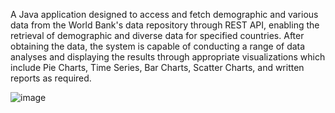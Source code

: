 A Java application designed to access and fetch demographic and various data from the World Bank's data repository through REST API, enabling the retrieval of demographic and diverse data for specified countries. After obtaining the data, the system is capable of conducting a range of data analyses and displaying the results through appropriate visualizations which include Pie Charts, Time Series, Bar Charts, Scatter Charts, and written reports as required.

![image](https://github.com/tianyang0730/WorldBankApplication/assets/145881680/fbe3a285-8fd3-44ce-95cc-13a22a3d2d7c)






